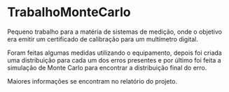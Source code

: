 # TrabalhoMonteCarlo
Pequeno trabalho para a matéria de sistemas de medição, onde o objetivo era emitir um certificado de calibração para um multímetro digital. 

Foram feitas algumas medidas utilizando o equipamento, depois foi criada uma distribuição para cada um dos erros presentes e por último foi feita a simulação de Monte Carlo para encontrar a distribuição final do erro.

Maiores informações se encontram no relatório do projeto.
